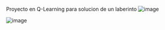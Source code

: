 Proyecto en Q-Learning para solucion de un laberinto
![image](https://github.com/user-attachments/assets/9443b942-da4c-4b5f-bd92-bf8cf40a739b)

![image](https://github.com/user-attachments/assets/d65edf55-e69c-44a7-b8b3-338efebbafb0)
